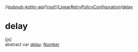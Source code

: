 //[pubnub-kotlin-api](../../../index.md)/[[root]](../index.md)/[LinearRetryPolicyConfiguration](index.md)/[delay](delay.md)

# delay

[js]\
abstract var [delay](delay.md): [Number](https://kotlinlang.org/api/latest/jvm/stdlib/kotlin/-number/index.html)
